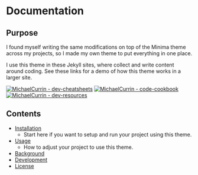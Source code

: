 # Documentation

<!-- Note to self - while docs this directory could be added as pages on the site, the local links would break. So focus the site on just being a one-page demo. -->

## Purpose

I found myself writing the same modifications on top of the Minima theme across my projects, so I made my own theme to put everything in one place.

I use this theme in these Jekyll sites, where collect and write content around coding. See these links for a demo of how this theme works in a larger site.

[![MichaelCurrin - dev-cheatsheets](https://img.shields.io/static/v1?label=MichaelCurrin&message=dev-cheatsheets&color=blue&logo=github)](https://github.com/MichaelCurrin/dev-cheatsheets)
[![MichaelCurrin - code-cookbook](https://img.shields.io/static/v1?label=MichaelCurrin&message=code-cookbook&color=blue&logo=github)](https://github.com/MichaelCurrin/code-cookbook)
[![MichaelCurrin - dev-resources](https://img.shields.io/static/v1?label=MichaelCurrin&message=dev-resources&color=blue&logo=github)](https://github.com/MichaelCurrin/dev-resources)


## Contents

- [Installation](installation.md)
    - Start here if you want to setup and run your project using this theme.
- [Usage](usage.md)
    - How to adjust your project to use this theme.
- [Background](background.md)
- [Development](development/)
- [License](license.md)

